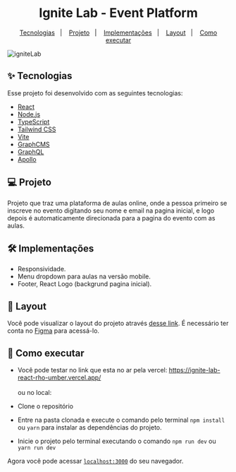 <h1 align="center"> Ignite Lab - Event Platform </h1>

<p align="center">
  <a href="#-tecnologias">Tecnologias</a>&nbsp;&nbsp;&nbsp;|&nbsp;&nbsp;&nbsp;
  <a href="#-projeto">Projeto</a>&nbsp;&nbsp;&nbsp;|&nbsp;&nbsp;&nbsp;
   <a href="#%EF%B8%8F-implementações">Implementações</a>&nbsp;&nbsp;&nbsp;|&nbsp;&nbsp;&nbsp;
  <a href="#-layout">Layout</a>&nbsp;&nbsp;&nbsp;|&nbsp;&nbsp;&nbsp;
  <a href="#-como-executar">Como executar</a>
</p>

![igniteLab](https://user-images.githubusercontent.com/72236316/178526627-9d7af79d-a5d8-470f-9574-f34d3ed5258a.png)

## ✨ Tecnologias

Esse projeto foi desenvolvido com as seguintes tecnologias:

- [React](https://reactjs.org)
- [Node.js](https://nodejs.org/en/)
- [TypeScript](https://www.typescriptlang.org/)
- [Tailwind CSS](https://tailwindcss.com/)
- [Vite](https://vitejs.dev/guide/env-and-mode.html#env-files)
- [GraphCMS](https://hygraph.com/)
- [GraphQL](https://graphql.org/)
- [Apollo](https://www.apollographql.com/docs/react/)

## 💻 Projeto

  Projeto que traz uma plataforma de aulas online, onde a pessoa primeiro se inscreve no evento digitando seu nome e email
 na pagina inicial, e logo depois é automaticamente direcionada para a pagina do evento com as aulas.
 
## 🛠️ Implementações
- Responsividade.
- Menu dropdown para aulas na versão mobile.
- Footer, React Logo (backgrund pagina inicial).

## 🔖 Layout

Você pode visualizar o layout do projeto através [desse link](https://www.figma.com/file/nRsYq10xgEBmAYh5Z5vYLl/Plataforma-de-evento---Ignite-Lab-(Community)?node-id=0%3A1). É necessário ter conta no [Figma](http://figma.com/) para acessá-lo.

## 🚀 Como executar
- Você pode testar no link que esta no ar pela vercel:
https://ignite-lab-react-rho-umber.vercel.app/  <br><br> ou no local:

- Clone o repositório
- Entre na pasta clonada e execute o comando pelo terminal `npm install` ou `yarn` para instalar as dependências do projeto.
- Inicie o projeto pelo terminal executando o comando `npm run dev` ou `yarn run dev`

Agora você pode acessar [`localhost:3000`](http://localhost:3000) do seu navegador.
